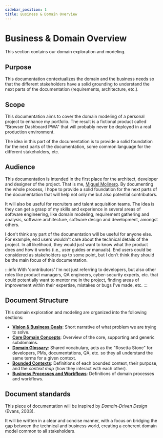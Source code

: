 ```yaml
---
sidebar_position: 1
title: Business & Domain Overview
---
```


# Business & Domain Overview

This section contains our domain exploration and modeling.

## Purpose

This documentation contextualizes the domain and the business needs so that the different stakeholders have a solid
grounding to understand the next parts of the documentation (requirements, architecture, etc.).

## Scope

This documentation aims to cover the domain modeling of a personal project to enhance my portfolio. The result is a
fictional product called "Browser Dashboard PWA" that will probably never be deployed in a real production environment.

The idea in this part of the documentation is to provide a solid foundation for the next parts of the documentation,
some common language for the different stakeholders, etc.

## Audience

This documentation is intended in the first place for the architect, developer and designer of the project. That is me,
[Miguel Molinero](https://github.com/migmolrod). By documenting the whole process, I hope to provide a solid foundation
for the next parts of the documentation that will help not only me but also potential contributors.

It will also be useful for recruiters and talent acquisition teams. The idea is they can get a grasp of my skills and
experience in several areas of software engineering, like domain modeling, requirement gathering and analysis, software
architecture, software design and development, amongst others.

I don't think any part of the documentation will be useful for anyone else. For example, end users wouldn't care about
the technical details of the project. In all likelihood, they would just want to know what the product does and how it
works (i.e., user guides or manuals). End users could be considered as stakeholders up to some point, but I don't think
they should be the main focus of this documentation.

:::info
With 'contributors' I'm not just referring to developers, but also other roles like product managers, QA engineers,
cyber-security experts, etc. that could potentially want to mentor me in the project, finding areas of improvement
within their expertise, mistakes or bugs I've made, etc.
:::

## Document Structure

This domain exploration and modeling are organized into the following sections:

- **[Vision & Business Goals](business-vision)**: Short narrative of what problem we are trying to solve.
- **[Core Domain Concepts](core-domain-concepts)**: Overview of the core, supporting and generic subdomains.
- **[Domain Glossary](ubiquitous-language)**: Shared vocabulary, acts as the "Rosetta Stone" for developers, PMs,
  documentations, QA, etc. so they all understand the same terms for a given context.
- **[Bounded Contexts](bounded-contexts)**: Definitions of each bounded context, their purpose, and the *context map*
  (how they interact with each other).
- **[Business Processes and Workflows](process-workflows.md)**: Definitions of domain processes and workflows.

## Document standards

This piece of documentation will be inspired by _Domain-Driven Design_ (Evans, 2003).

It will be written in a clear and concise manner, with a focus on bridging the gap between the technical and business
world, creating a coherent domain model common to all stakeholders.
